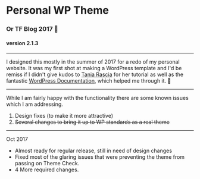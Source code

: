 
# Personal WP Theme
###  Or TF Blog 2017 🐳
#### version 2.1.3
---
I designed this mostly in the summer of 2017 for a redo of my personal website.  It was my first shot at making a WordPress template and I'd be remiss if I didn't give kudos to
[Tania Rascia](https://www.taniarascia.com/developing-a-wordpress-theme-from-scratch/) for her tutorial as well as the fantastic [WordPress Documentation](https://codex.wordpress.org/Main_Page), which helped me through it. 👏

---
While I am fairly happy with the functionality there are some known issues which I am addressing.

1. Design fixes (to make it more attractive)
2. <del> Several changes to bring it up to WP standards as a real theme</del>

---
Oct 2017
* Almost ready for regular release, still in need of design changes
* Fixed most of the glaring issues that were preventing the theme from passing on Theme Check.
* 4 More required changes.
